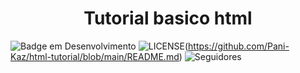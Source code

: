 
<h1 align="center"> Tutorial basico html </h1>


![Badge em Desenvolvimento](http://img.shields.io/static/v1?label=STATUS&message=EM%20DESENVOLVIMENTO&color=GREEN&style=for-the-badge)
![LICENSE](https://img.shields.io/endpoint?url=http://github/license/Pani-Kaz/html-tutorial&style=plastic&logo=appveyor)(https://github.com/Pani-Kaz/html-tutorial/blob/main/README.md)
![Seguidores](http://github/followers/Pani-Kaz?label=Follow)


